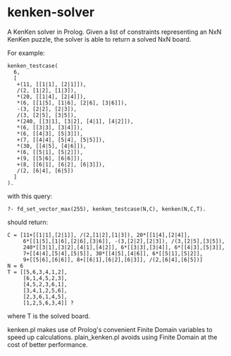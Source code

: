 # kenken-solver

A KenKen solver in Prolog. Given a list of constraints representing an NxN KenKen puzzle, the solver is able to return a solved NxN board. 

For example:

```
kenken_testcase(
  6,
  [
   +(11, [[1|1], [2|1]]),
   /(2, [1|2], [1|3]),
   *(20, [[1|4], [2|4]]),
   *(6, [[1|5], [1|6], [2|6], [3|6]]),
   -(3, [2|2], [2|3]),
   /(3, [2|5], [3|5]),
   *(240, [[3|1], [3|2], [4|1], [4|2]]),
   *(6, [[3|3], [3|4]]),
   *(6, [[4|3], [5|3]]),
   +(7, [[4|4], [5|4], [5|5]]),
   *(30, [[4|5], [4|6]]),
   *(6, [[5|1], [5|2]]),
   +(9, [[5|6], [6|6]]),
   +(8, [[6|1], [6|2], [6|3]]),
   /(2, [6|4], [6|5])
  ]
).
```

with this query:

```
?- fd_set_vector_max(255), kenken_testcase(N,C), kenken(N,C,T).
```

should return: 

```
C = [11+[[1|1],[2|1]], /(2,[1|2],[1|3]), 20*[[1|4],[2|4]],
     6*[[1|5],[1|6],[2|6],[3|6]], -(3,[2|2],[2|3]), /(3,[2|5],[3|5]),
     240*[[3|1],[3|2],[4|1],[4|2]], 6*[[3|3],[3|4]], 6*[[4|3],[5|3]],
     7+[[4|4],[5|4],[5|5]], 30*[[4|5],[4|6]], 6*[[5|1],[5|2]],
     9+[[5|6],[6|6]], 8+[[6|1],[6|2],[6|3]], /(2,[6|4],[6|5])]
N = 6
T = [[5,6,3,4,1,2],
     [6,1,4,5,2,3],
     [4,5,2,3,6,1],
     [3,4,1,2,5,6],
     [2,3,6,1,4,5],
     [1,2,5,6,3,4]] ?
```

where T is the solved board. 

kenken.pl makes use of Prolog's convenient Finite Domain variables to speed up calculations. plain_kenken.pl avoids using Finite Domain at the cost of better performance.